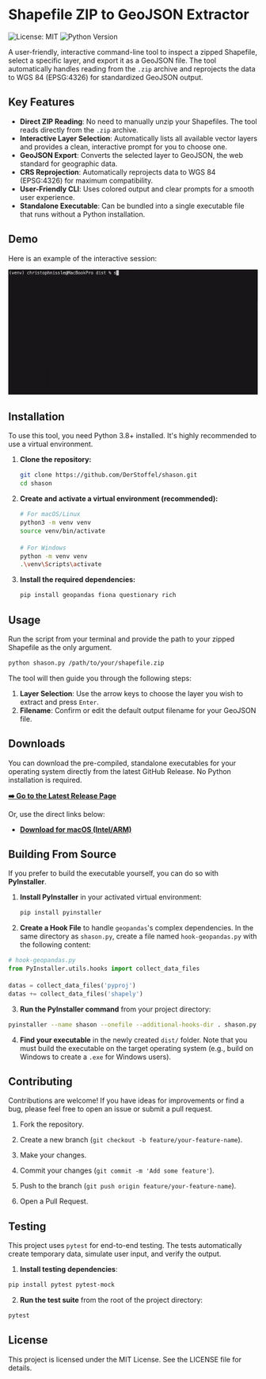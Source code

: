 # Shapefile ZIP to GeoJSON Extractor

![License: MIT](https://img.shields.io/badge/License-MIT-yellow.svg)
![Python Version](https://img.shields.io/badge/python-3.8+-blue.svg)

A user-friendly, interactive command-line tool to inspect a zipped Shapefile, select a specific layer, and export it as a GeoJSON file. The tool automatically handles reading from the `.zip` archive and reprojects the data to WGS 84 (EPSG:4326) for standardized GeoJSON output.

## Key Features

-   **Direct ZIP Reading**: No need to manually unzip your Shapefiles. The tool reads directly from the `.zip` archive.
-   **Interactive Layer Selection**: Automatically lists all available vector layers and provides a clean, interactive prompt for you to choose one.
-   **GeoJSON Export**: Converts the selected layer to GeoJSON, the web standard for geographic data.
-   **CRS Reprojection**: Automatically reprojects data to WGS 84 (EPSG:4326) for maximum compatibility.
-   **User-Friendly CLI**: Uses colored output and clear prompts for a smooth user experience.
-   **Standalone Executable**: Can be bundled into a single executable file that runs without a Python installation.

## Demo

Here is an example of the interactive session:

![Screenshot of the interactive tool in action, showing colored text and prompts for layer selection and filename input.](shason.gif)

## Installation

To use this tool, you need Python 3.8+ installed. It's highly recommended to use a virtual environment.

1.  **Clone the repository:**
    ```bash
    git clone https://github.com/DerStoffel/shason.git
    cd shason
    ```

2.  **Create and activate a virtual environment (recommended):**
    ```bash
    # For macOS/Linux
    python3 -m venv venv
    source venv/bin/activate

    # For Windows
    python -m venv venv
    .\venv\Scripts\activate
    ```

3.  **Install the required dependencies:**
    ```bash
    pip install geopandas fiona questionary rich
    ```

## Usage

Run the script from your terminal and provide the path to your zipped Shapefile as the only argument.

```bash
python shason.py /path/to/your/shapefile.zip
```

The tool will then guide you through the following steps:

1.  **Layer Selection**: Use the arrow keys to choose the layer you wish to extract and press `Enter`.
2.  **Filename**: Confirm or edit the default output filename for your GeoJSON file.

## Downloads

You can download the pre-compiled, standalone executables for your operating system directly from the latest GitHub Release. No Python installation is required.

**[➡️ Go to the Latest Release Page](https://github.com/DerStoffel/shason/releases/latest/)**

Or, use the direct links below:

  - [**Download for macOS (Intel/ARM)**](https://github.com/DerStoffel/shason/releases/latest/download/shason_macos)

## Building From Source

If you prefer to build the executable yourself, you can do so with **PyInstaller**.

1.  **Install PyInstaller** in your activated virtual environment:

    ```bash
    pip install pyinstaller
    ```

2.  **Create a Hook File** to handle `geopandas`'s complex dependencies. In the same directory as `shason.py`, create a file named `hook-geopandas.py` with the following content:

```python
# hook-geopandas.py
from PyInstaller.utils.hooks import collect_data_files

datas = collect_data_files('pyproj')
datas += collect_data_files('shapely')
```

3. **Run the PyInstaller command** from your project directory:

```bash
pyinstaller --name shason --onefile --additional-hooks-dir . shason.py
```

4. **Find your executable** in the newly created `dist/` folder. Note that you must build the executable on the target operating system (e.g., build on Windows to create a `.exe` for Windows users).

## Contributing

Contributions are welcome! If you have ideas for improvements or find a bug, please feel free to open an issue or submit a pull request.

1. Fork the repository.

2. Create a new branch (`git checkout -b feature/your-feature-name`).

3. Make your changes.

4. Commit your changes (`git commit -m 'Add some feature'`).

5. Push to the branch (`git push origin feature/your-feature-name`).

6. Open a Pull Request.

## Testing

This project uses `pytest` for end-to-end testing. The tests automatically create temporary data, simulate user input, and verify the output.

1. **Install testing dependencies**:

```bash
pip install pytest pytest-mock
```

2. **Run the test suite** from the root of the project directory:

```bash
pytest
```

## License

This project is licensed under the MIT License. See the LICENSE file for details.